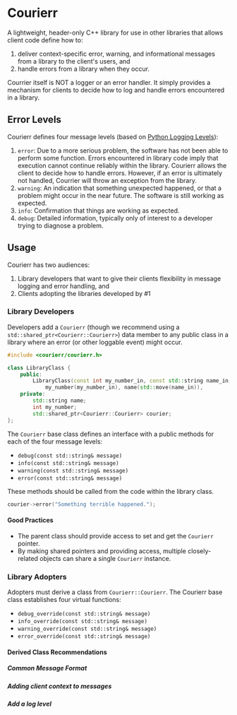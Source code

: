 # Courierr

A lightweight, header-only C++ library for use in other libraries that allows client code define how to:

1. deliver context-specific error, warning, and informational messages from a library to the client's users, and
2. handle errors from a library when they occur.

Courrier itself is NOT a logger or an error handler. It simply provides a mechanism for clients to decide how to log and
handle errors encountered in a library.

## Error Levels

Courierr defines four message levels (based
on [Python Logging Levels](https://docs.python.org/3/library/logging.html#logging-levels)):

1. `error`: Due to a more serious problem, the software has not been able to perform some
   function. Errors encountered in library code imply that execution cannot continue reliably within the library.
   Courierr allows the client to decide how to handle errors. However, if an error is ultimately not handled,
   Courrier will throw an exception from the library.
2. `warning`: An indication that something unexpected happened, or that a problem might occur
   in the near future. The software is still working as expected.
3. `info`: Confirmation that things are working as expected.
4. `debug`: Detailed information, typically only of interest to a developer trying to
   diagnose a problem.

## Usage

Courierr has two audiences:

1. Library developers that want to give their clients flexibility in message logging and error handling, and
2. Clients adopting the libraries developed by #1

### Library Developers

Developers add a `Courierr` (though we recommend using a `std::shared_ptr<Courierr::Courierr>`) data member to any
public class in a library where an error (or other loggable event) might occur.

```c++
#include <courierr/courierr.h>

class LibraryClass {
    public:
        LibraryClass(const int my_number_in, const std::string name_in, const std::shared_ptr<Courierr::Courierr>& courier_in) : 
            my_number(my_number_in), name(std::move(name_in)), 
    private:
        std::string name;
        int my_number;
        std::shared_ptr<Courierr::Courierr> courier;
};
```

The `Courierr` base class defines an interface with a public methods for each of the four message levels:

- `debug(const std::string& message)`
- `info(const std::string& message)`
- `warning(const std::string& message)`
- `error(const std::string& message)`

These methods should be called from the code within the library class.

```c++
courier->error("Something terrible happened.");
```

#### Good Practices

- The parent class should provide access to set and get the `Courierr` pointer.
- By making shared pointers and providing access, multiple closely-related objects can share a single `Courierr`
  instance.

### Library Adopters

Adopters must derive a class from `Courierr::Courierr`. The Courierr base class establishes four virtual functions:

- `debug_override(const std::string& message)`
- `info_override(const std::string& message)`
- `warning_override(const std::string& message)`
- `error_override(const std::string& message)`

#### Derived Class Recommendations

##### Common Message Format

##### Adding client context to messages

##### Add a log level